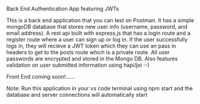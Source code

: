 Back End Authentication App featuring JWTs

This is a back end application that you can test on Postman. 
It has a simple mongoDB database that stores new user info (username, password, and email address).
A rest api built with express.js that has a login route and a register route where a user can sign up or log in.
If the user successfully logs in, they will recieve a JWT token which they can use an pass in headers to get to the posts route which is a private route. 
All user passwords are encrypted and stored in the Mongo DB.
Also features validation on user submitted information using hapi/joi :-)

Front End coming soon!......

Note: Run this application in your vs code terminal using npm start and the database and server connections will automatically start